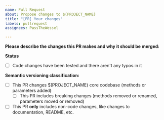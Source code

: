 ```yaml
---
name: Pull Request
about: Propose changes to $(PROJECT_NAME)
title: "[PR] Your changes"
labels: pullrequest
assignees: PassTheWessel

---
```


**Please describe the changes this PR makes and why it should be merged:**


**Status**
- [ ] Code changes have been tested and there aren't any typos in it

**Semantic versioning classification:**
- [ ] This PR changes $(PROJECT_NAME) core codebase (methods or parameters added)
  - [ ] This PR includes breaking changes (methods removed or renamed, parameters moved or removed)
- [ ] This PR **only** includes non-code changes, like changes to documentation, README, etc.
